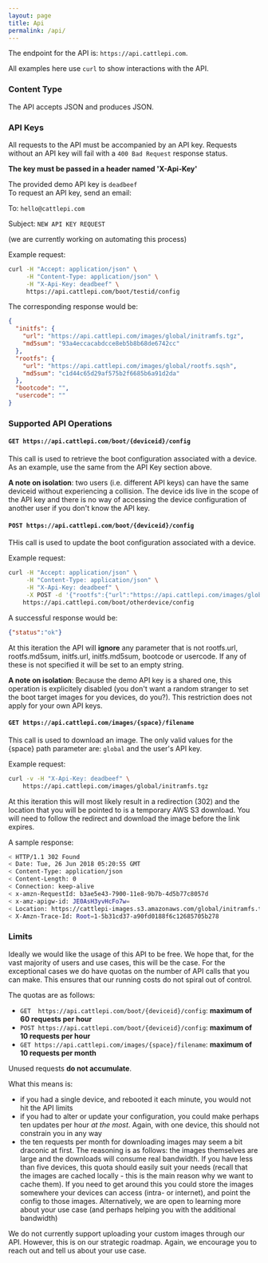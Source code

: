 ```yaml
---
layout: page
title: Api
permalink: /api/
---
```

The endpoint for the API is: `https://api.cattlepi.com`.

All examples here use `curl` to show interactions with the API.

### Content Type

The API accepts JSON and produces JSON. 

### API Keys

All requests to the API must be accompanied by an API key. Requests without an API key will fail with a `400 Bad Request` response status.  

**The key must be passed in a header named 'X-Api-Key'**

The provided demo API key is `deadbeef`  
To request an API key, send an email:  

To: `hello@cattlepi.com`

Subject: `NEW API KEY REQUEST`

(we are currently working on automating this process)

Example request:
```bash
curl -H "Accept: application/json" \
     -H "Content-Type: application/json" \
     -H "X-Api-Key: deadbeef" \
     https://api.cattlepi.com/boot/testid/config
```

The corresponding response would be:
```json
{
  "initfs": {
    "url": "https://api.cattlepi.com/images/global/initramfs.tgz",
    "md5sum": "93a4eccacabdcce8eb5b8b68de6742cc"
  },
  "rootfs": {
    "url": "https://api.cattlepi.com/images/global/rootfs.sqsh",
    "md5sum": "c1d44c65d29af575b2f6685b6a91d2da"
  },
  "bootcode": "",
  "usercode": ""
}
```

### Supported API Operations

#### `GET https://api.cattlepi.com/boot/{deviceid}/config`

This call is used to retrieve the boot configuration associated with a device.  
As an example, use the same from the API Key section above.

**A note on isolation**: two users (i.e. different API keys) can have the same deviceid without experiencing a collision. The device ids live in the scope of the API key and there is no way of accessing the device configuration of another user if you don't know the API key.

#### `POST https://api.cattlepi.com/boot/{deviceid}/config`

THis call is used to update the boot configuration associated with a device.

Example request:
```bash
curl -H "Accept: application/json" \
     -H "Content-Type: application/json" \
     -H "X-Api-Key: deadbeef" \
     -X POST -d '{"rootfs":{"url":"https://api.cattlepi.com/images/global/rootfs.sqsh","md5sum":"c1d44c65d29af575b2f6685b6a91d2da"},"initfs":{"url":"https://api.cattlepi.com/images/global/initramfs.tgz","md5sum":"93a4eccacabdcce8eb5b8b68de6742cc"}}' \
    https://api.cattlepi.com/boot/otherdevice/config
```

A successful response would be:
```json
{"status":"ok"}
```
At this iteration the API will **ignore** any parameter that is not rootfs.url, rootfs.md5sum, initfs.url, initfs.md5sum, bootcode or usercode. If any of these is not specified it will be set to an empty string.

**A note on isolation**: Because the demo API key is a shared one, this operation is explicitely disabled (you don't want a random stranger to set the boot target images for you devices, do you?). This restriction does not apply for your own API keys.

#### `GET https://api.cattlepi.com/images/{space}/filename`

This call is used to download an image. 
The only valid values for the {space} path parameter are: `global` and the user's API key.

Example request:
```bash
curl -v -H "X-Api-Key: deadbeef" \
    https://api.cattlepi.com/images/global/initramfs.tgz
```

At this iteration this will most likely result in a redirection (302) and the location that you will be pointed to is a temporary AWS S3 download. You will need to follow the redirect and download the image before the link expires.

A sample response:
```bash
< HTTP/1.1 302 Found
< Date: Tue, 26 Jun 2018 05:20:55 GMT
< Content-Type: application/json
< Content-Length: 0
< Connection: keep-alive
< x-amzn-RequestId: b3ae5e43-7900-11e8-9b7b-4d5b77c8057d
< x-amz-apigw-id: JE0AsH3yvHcFo7w=
< Location: https://cattlepi-images.s3.amazonaws.com/global/initramfs.tgz?AWSAccessKeyId=ASIAIK4I7NAAVTVCQ6UA&Signature=a7u87tfMnC3N0h6h8rLJigSc3BM%3D&x-amz-security-token=FQoDYXdzEJ7%2F%2F%2F%2F%2F%2F%2F%2F%2F%2FwEaDMoDCHuiWoGyR2XCpCKNAimobryo74h6%2BjdDsKl4DsWOtXQsKkLJE%2F4aXHHrBGtd9UFfk%2FbdNj10MryFenYB%2BCWfKQGmIOC1ouEMR0GIlsZb2X3NjGNhagOO%2FIpFm4auqgect3P69fkQqNAOSPB40EWXldnJTjDcXoc9th4ZRhjn3rmOftd4w7VdoHtKU3AT2CxnykldrF3cAviMig8FX2DJU%2F7nF8tfM3h46%2BhG4z6iKr9W76WUGWAmF69rFpF7XfZZhqTcdnj5OTNZ4%2BjpTnokhi88X5%2BB8489%2FIORyRwcCIdSJIaHQ2xI%2Fa7GKZpSPzaYrdXP7gHCeQOVW0XxDTgqRqqi1sNNo42U2RKbMuwE2pShm6nUwmBpi0lAKJOax9kF&Expires=1529990485
< X-Amzn-Trace-Id: Root=1-5b31cd37-a90fd0188f6c12685705b278
```

### Limits

Ideally we would like the usage of this API to be free. We hope that, for the vast majority of users and use cases, this will be the case. For the exceptional cases we do have quotas on the number of API calls that you can make. This ensures that our running costs do not spiral out of control. 

The quotas are as follows:
 * `GET  https://api.cattlepi.com/boot/{deviceid}/config`: **maximum of 60 requests per hour**
 * `POST https://api.cattlepi.com/boot/{deviceid}/config`: **maximum of 10 requests per hour**
 * `GET https://api.cattlepi.com/images/{space}/filename`: **maximum of 10 requests per month**

Unused requests **do not accumulate**.

What this means is:
 * if you had a single device, and rebooted it each minute, you would not hit the API limits
 * if you had to alter or update your configuration, you could make perhaps ten updates per hour _at the most_. Again, with one device, this should not constrain you in any way 
 * the ten requests per month for downloading images may seem a bit draconic at first. The reasoning is as follows: the images themselves are large and the downloads will consume real bandwidth. If you have less than five devices, this quota should easily suit your needs (recall that the images are cached locally - this is the main reason why we want to cache them). If you need to get around this you could store the images somewhere your devices can access (intra- or internet), and point the config to those images. Alternatively, we are open to learning more about your use case (and perhaps helping you with the additional bandwidth)

We do not currently support uploading your custom images through our API. However, this is on our strategic roadmap. Again, we encourage you to reach out and tell us about your use case.
